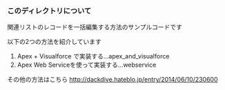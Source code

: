 ### このディレクトリについて
関連リストのレコードを一括編集する方法のサンプルコードです

以下の2つの方法を紹介しています
1. Apex + Visualforce で実装する...apex_and_visualforce
2. Apex Web Serviceを使って実装する...webservice

その他の方法はこちら http://dackdive.hateblo.jp/entry/2014/06/10/230600
